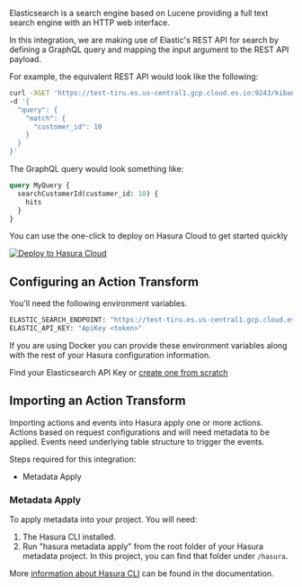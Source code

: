 Elasticsearch is a search engine based on Lucene providing a full text search engine with an HTTP web interface.

In this integration, we are making use of Elastic's REST API for search by defining a GraphQL query and mapping the input argument to the REST API payload.

For example, the equivalent REST API would look like the following:

```bash
curl -XGET 'https://test-tiru.es.us-central1.gcp.cloud.es.io:9243/kibana_sample_data_ecommerce/_search' -H 'Content-Type: application/json' -H 'Authorization: ApiKey <token>' \
-d '{
  "query": {
    "match": {
      "customer_id": 10
    }
  }
}'
```

The GraphQL query would look something like:

```graphql
query MyQuery {
  searchCustomerId(customer_id: 10) {
    hits
  }
}
```

You can use the one-click to deploy on Hasura Cloud to get started quickly

[![Deploy to Hasura Cloud](https://hasura.io/deploy-button.svg)](https://cloud.hasura.io/deploy?github_repo=https://github.com/hasura/data-hub&hasura_dir=action-transforms/elasticsearch/hasura)

## Configuring an Action Transform

You'll need the following environment variables.

```bash
ELASTIC_SEARCH_ENDPOINT: "https://test-tiru.es.us-central1.gcp.cloud.es.io:9243/kibana_sample_data_ecommerce/_search"
ELASTIC_API_KEY: "ApiKey <token>"
```

If you are using Docker you can provide these environment variables along with the rest of your Hasura configuration information.

Find your Elasticsearch API Key or [create one from scratch](https://www.elastic.co/guide/en/elasticsearch/reference/current/security-api-create-api-key.html)

## Importing an Action Transform

Importing actions and events into Hasura apply one or more actions. Actions based on request configurations and will need metadata to be applied. Events need underlying table structure to trigger the events.

Steps required for this integration:

- Metadata Apply

### Metadata Apply

To apply metadata into your project. You will need:

1. The Hasura CLI installed.
2. Run "hasura metadata apply" from the root folder of your Hasura metadata project. In this project, you can find that folder under `/hasura`.

More [information about Hasura CLI](https://hasura.io/docs/latest/graphql/core/hasura-cli/index.html) can be found in the documentation.
